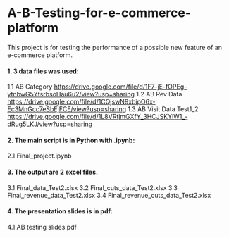 # A-B-Testing-for-e-commerce-platform
This project is for testing the performance of a possible new feature of an e-commerce platform.

#### 1. 3 data files was used:
1.1 AB Category https://drive.google.com/file/d/1F7-jE-fOPEg-ytnbwG5YfsrbsoHau6u2/view?usp=sharing
1.2 AB Rev Data
https://drive.google.com/file/d/1CQjswN9xbipO6x-Ec3MnGcc7eSbEjFCE/view?usp=sharing
1.3 AB Visit Data Test1_2
https://drive.google.com/file/d/1L8VRtjmGXfY_3HCJSKYlW1_-dRug5LKJ/view?usp=sharing

 #### 2. The main script is in Python with .ipynb:
 2.1 Final_project.ipynb
 
 #### 3. The output are 2 excel files.
 3.1 Final_data_Test2.xlsx
 3.2 Final_cuts_data_Test2.xlsx
 3.3 Final_revenue_data_Test2.xlsx
 3.4 Final_revenue_cuts_data_Test2.xlsx
 
 #### 4. The presentation slides is in pdf:
 4.1 AB testing slides.pdf
 
